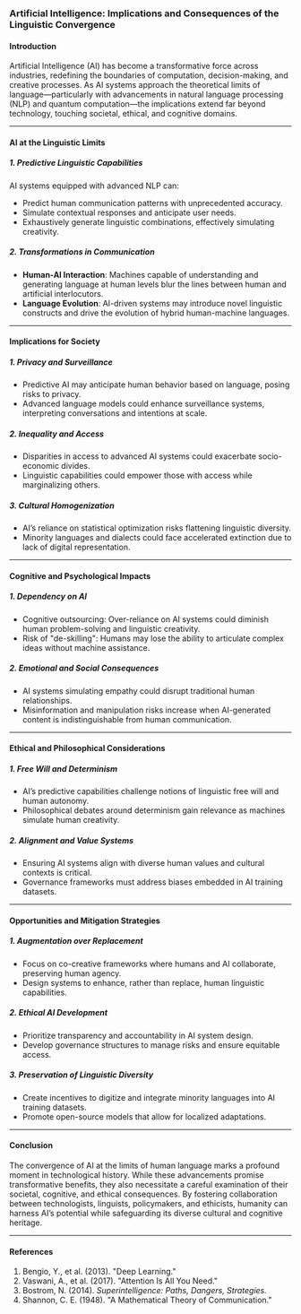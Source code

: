 ### Artificial Intelligence: Implications and Consequences of the Linguistic Convergence

#### Introduction
Artificial Intelligence (AI) has become a transformative force across industries, redefining the boundaries of computation, decision-making, and creative processes. As AI systems approach the theoretical limits of language—particularly with advancements in natural language processing (NLP) and quantum computation—the implications extend far beyond technology, touching societal, ethical, and cognitive domains.

---

#### AI at the Linguistic Limits

##### 1. Predictive Linguistic Capabilities
AI systems equipped with advanced NLP can:
- Predict human communication patterns with unprecedented accuracy.
- Simulate contextual responses and anticipate user needs.
- Exhaustively generate linguistic combinations, effectively simulating creativity.

##### 2. Transformations in Communication
- **Human-AI Interaction**: Machines capable of understanding and generating language at human levels blur the lines between human and artificial interlocutors.
- **Language Evolution**: AI-driven systems may introduce novel linguistic constructs and drive the evolution of hybrid human-machine languages.

---

#### Implications for Society

##### 1. Privacy and Surveillance
- Predictive AI may anticipate human behavior based on language, posing risks to privacy.
- Advanced language models could enhance surveillance systems, interpreting conversations and intentions at scale.

##### 2. Inequality and Access
- Disparities in access to advanced AI systems could exacerbate socio-economic divides.
- Linguistic capabilities could empower those with access while marginalizing others.

##### 3. Cultural Homogenization
- AI’s reliance on statistical optimization risks flattening linguistic diversity.
- Minority languages and dialects could face accelerated extinction due to lack of digital representation.

---

#### Cognitive and Psychological Impacts

##### 1. Dependency on AI
- Cognitive outsourcing: Over-reliance on AI systems could diminish human problem-solving and linguistic creativity.
- Risk of "de-skilling": Humans may lose the ability to articulate complex ideas without machine assistance.

##### 2. Emotional and Social Consequences
- AI systems simulating empathy could disrupt traditional human relationships.
- Misinformation and manipulation risks increase when AI-generated content is indistinguishable from human communication.

---

#### Ethical and Philosophical Considerations

##### 1. Free Will and Determinism
- AI’s predictive capabilities challenge notions of linguistic free will and human autonomy.
- Philosophical debates around determinism gain relevance as machines simulate human creativity.

##### 2. Alignment and Value Systems
- Ensuring AI systems align with diverse human values and cultural contexts is critical.
- Governance frameworks must address biases embedded in AI training datasets.

---

#### Opportunities and Mitigation Strategies

##### 1. Augmentation over Replacement
- Focus on co-creative frameworks where humans and AI collaborate, preserving human agency.
- Design systems to enhance, rather than replace, human linguistic capabilities.

##### 2. Ethical AI Development
- Prioritize transparency and accountability in AI system design.
- Develop governance structures to manage risks and ensure equitable access.

##### 3. Preservation of Linguistic Diversity
- Create incentives to digitize and integrate minority languages into AI training datasets.
- Promote open-source models that allow for localized adaptations.

---

#### Conclusion
The convergence of AI at the limits of human language marks a profound moment in technological history. While these advancements promise transformative benefits, they also necessitate a careful examination of their societal, cognitive, and ethical consequences. By fostering collaboration between technologists, linguists, policymakers, and ethicists, humanity can harness AI’s potential while safeguarding its diverse cultural and cognitive heritage.

---

#### References
1. Bengio, Y., et al. (2013). "Deep Learning."
2. Vaswani, A., et al. (2017). "Attention Is All You Need."
3. Bostrom, N. (2014). *Superintelligence: Paths, Dangers, Strategies.*
4. Shannon, C. E. (1948). "A Mathematical Theory of Communication."

